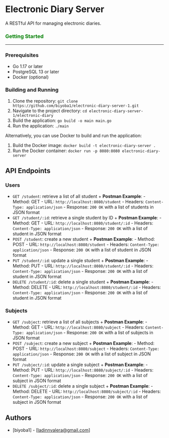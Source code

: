 Electronic Diary Server
=====================

A RESTful API for managing electronic diaries.

### <font color="#008000">Getting Started</font>
---------------

### Prerequisites

* Go 1.17 or later
* PostgreSQL 13 or later
* Docker (optional)

### Building and Running

1. Clone the repository: `git clone https://github.com/biyoba1/electronic-diary-server-1.git`
2. Navigate to the project directory: `cd electronic-diary-server-1/electronic-diary`
3. Build the application: `go build -o main main.go`
4. Run the application: `./main`

Alternatively, you can use Docker to build and run the application:

1. Build the Docker image: `docker build -t electronic-diary-server .`
2. Run the Docker container: `docker run -p 8080:8080 electronic-diary-server`

API Endpoints
-------------

### Users

* `GET /student`: retrieve a list of all student
       + **Postman Example**:
    		- Method: GET
    		- URL: `http://localhost:8080/student`
    		- Headers: `Content-Type: application/json`
    		- Response: `200 OK` with a list of students in JSON format
* `GET /student/:id`: retrieve a single student by ID
       + **Postman Example**:
    		- Method: GET
    		- URL: `http://localhost:8080/student/:id`
    		- Headers: `Content-Type: application/json`
    		- Response: `200 OK` with a list of student in JSON format
* `POST /student`: create a new student
       + **Postman Example**:
    		- Method: POST
    		- URL: `http://localhost:8080/student`
    		- Headers: `Content-Type: application/json`
    		- Response: `200 OK` with a list of student in JSON format
* `PUT /student/:id`: update a single student
       + **Postman Example**:
    		- Method: PUT
    		- URL: `http://localhost:8080/student/:id`
    		- Headers: `Content-Type: application/json`
    		- Response: `200 OK` with a list of student in JSON format
* `DELETE /student/:id`: delete a single student
       + **Postman Example**:
    		- Method: DELETE
    		- URL: `http://localhost:8080/student/:id`
    		- Headers: `Content-Type: application/json`
    		- Response: `200 OK` with a list of student in JSON format

### Subjects

* `GET /subject`: retrieve a list of all subjects
       + **Postman Example**:
    		- Method: GET
    		- URL: `http://localhost:8080/subject`
    		- Headers: `Content-Type: application/json`
    		- Response: `200 OK` with a list of subjects in JSON format
* `POST /subject`: create a new subject
       + **Postman Example**:
    		- Method: POST
    		- URL: `http://localhost:8080/subject`
    		- Headers: `Content-Type: application/json`
    		- Response: `200 OK` with a list of subject in JSON format
* `PUT /subject/:id`: update a single subject
       + **Postman Example**:
    		- Method: PUT
    		- URL: `http://localhost:8080/subject/:id`
    		- Headers: `Content-Type: application/json`
    		- Response: `200 OK` with a list of subject in JSON format
* `DELETE /subject/:id`: delete a single subject
       + **Postman Example**:
    		- Method: DELETE
    		- URL: `http://localhost:8080/subject/:id`
    		- Headers: `Content-Type: application/json`
    		- Response: `200 OK` with a list of subject in JSON format

Authors
-------

* [biyoba1] - [ladinnvalera@gmail.com]
